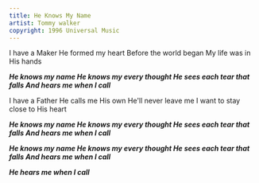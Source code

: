 ```yaml
---
title: He Knows My Name
artist: Tommy walker
copyright: 1996 Universal Music
---
```

I have a Maker
He formed my heart
Before the world began
My life was in His hands

 ***He knows my name
  He knows my every thought
  He sees each tear that falls
  And hears me when I call***

I have a Father
He calls me His own
He'll never leave me
I want to stay close to His heart

 ***He knows my name
  He knows my every thought
  He sees each tear that falls
  And hears me when I call***

 ***He knows my name
  He knows my every thought
  He sees each tear that falls
  And hears me when I call***

 ***He hears me when I call***